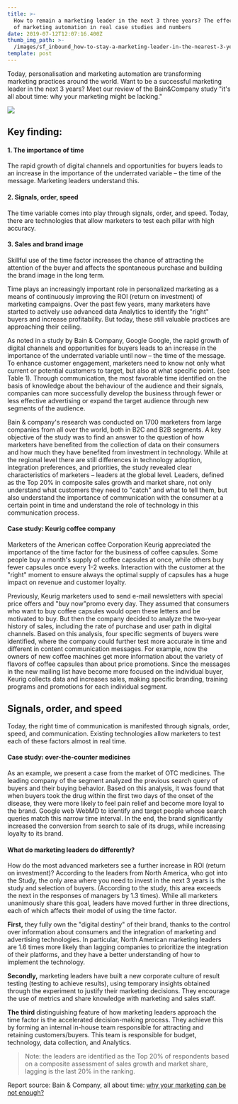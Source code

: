 ```yaml
---
title: >-
  How to remain a marketing leader in the next 3 three years? The effectiveness
  of marketing automation in real case studies and numbers
date: 2019-07-12T12:07:16.400Z
thumb_img_path: >-
  /images/sf_inbound_how-to-stay-a-marketing-leader-in-the-nearest-3-years-md.png
template: post
---
```

Today, personalisation and marketing automation are transforming marketing practices around the world. Want to be a successful marketing leader in the next 3 years? Meet our review of the Bain&Company study "it's all about time: why your marketing might be lacking."

![](/images/sf_inbound_how-to-stay-a-marketing-leader-in-the-nearest-3-years-md.png)

## Key finding:

#### 1.   The importance of time

The rapid growth of digital channels and opportunities for buyers leads to an increase in the importance of the underrated variable – the time of the message. Marketing leaders understand this.

#### 2.   Signals, order, speed

The time variable comes into play through signals, order, and speed. Today, there are technologies that allow marketers to test each pillar with high accuracy.

#### 3.   Sales and brand image

Skillful use of the time factor increases the chance of attracting the attention of the buyer and affects the spontaneous purchase and building the brand image in the long term.

Time plays an increasingly important role in personalized marketing as a means of continuously improving the ROI (return on investment) of marketing campaigns. Over the past few years, many marketers have started to actively use advanced data Analytics to identify the "right" buyers and increase profitability. But today, these still valuable practices are approaching their ceiling.

As noted in a study by Bain & Company, Google Google, the rapid growth of digital channels and opportunities for buyers leads to an increase in the importance of the underrated variable until now – the time of the message. To enhance customer engagement, marketers need to know not only what current or potential customers to target, but also at what specific point. (see Table 1). Through communication, the most favorable time identified on the basis of knowledge about the behaviour of the audience and their signals, companies can more successfully develop the business through fewer or less effective advertising or expand the target audience through new segments of the audience. 
 
Bain & company's research was conducted on 1700 marketers from large companies from all over the world, both in B2C and B2B segments. A key objective of the study was to find an answer to the question of how marketers have benefited from the collection of data on their consumers and how much they have benefited from investment in technology. While at the regional level there are still differences in technology adoption, integration preferences, and priorities, the study revealed clear characteristics of marketers – leaders at the global level. Leaders, defined as the Top 20% in composite sales growth and market share, not only understand what customers they need to "catch" and what to tell them, but also understand the importance of communication with the consumer at a certain point in time and understand the role of technology in this communication process.

#### Case study: Keurig coffee company

Marketers of the American coffee Corporation Keurig appreciated the importance of the time factor for the business of coffee capsules. Some people buy a month's supply of coffee capsules at once, while others buy fewer capsules once every 1-2 weeks. Interaction with the customer at the "right" moment to ensure always the optimal supply of capsules has a huge impact on revenue and customer loyalty.

Previously, Keurig marketers used to send e-mail newsletters with special price offers and "buy now"promo every day. They assumed that consumers who want to buy coffee capsules would open these letters and be motivated to buy. But then the company decided to analyze the two-year history of sales, including the rate of purchase and user path in digital channels. Based on this analysis, four specific segments of buyers were identified, where the company could further test more accurate in time and different in content communication messages. For example, now the owners of new coffee machines get more information about the variety of flavors of coffee capsules than about price promotions. Since the messages in the new mailing list have become more focused on the individual buyer, Keurig collects data and increases sales, making specific branding, training programs and promotions for each individual segment.

## Signals, order, and speed

Today, the right time of communication is manifested through signals, order, speed, and communication. Existing technologies allow marketers to test each of these factors almost in real time.

#### Case study: over-the-counter medicines

As an example, we present a case from the market of OTC medicines. The leading company of the segment analyzed the previous search query of buyers and their buying behavior. Based on this analysis, it was found that when buyers took the drug within the first two days of the onset of the disease, they were more likely to feel pain relief and become more loyal to the brand. Google web WebMD to identify and target people whose search queries match this narrow time interval. In the end, the brand significantly increased the conversion from search to sale of its drugs, while increasing loyalty to its brand.

#### What do marketing leaders do differently?

How do the most advanced marketers see a further increase in ROI (return on investment)? According to the leaders from North America, who got into the Study, the only area where you need to invest in the next 3 years is the study and selection of buyers. (According to the study, this area exceeds the next in the responses of managers by 1.3 times). While all marketers unanimously share this goal, leaders have moved further in three directions, each of which affects their model of using the time factor.

**First,**  they fully own the "digital destiny" of their brand, thanks to the control over information about consumers and the integration of marketing and advertising technologies. In particular, North American marketing leaders are 1.6 times more likely than lagging companies to prioritize the integration of their platforms, and they have a better understanding of how to implement the technology.

**Secondly,** marketing leaders have built a new corporate culture of result testing (testing to achieve results), using temporary insights obtained through the experiment to justify their marketing decisions. They encourage the use of metrics and share knowledge with marketing and sales staff.

**The third** distinguishing feature of how marketing leaders approach the time factor is the accelerated decision-making process. They achieve this by forming an internal in-house team responsible for attracting and retaining customers/buyers. This team is responsible for budget, technology, data collection, and Analytics.

> Note: the leaders are identified as the Top 20% of respondents based on a composite assessment of sales growth and market share, lagging is the last 20% in the ranking.



Report source: Bain & Company, all about time: [why your marketing can be not enough?](https://www.bain.com/insights/its-about-time-why-your-marketing-may-be-falling-short/)
